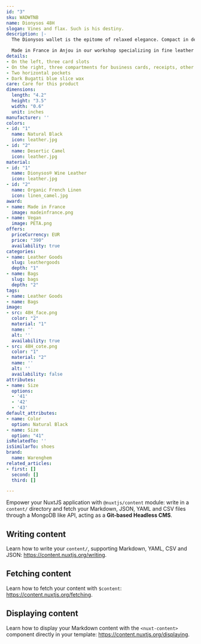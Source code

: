 ```yaml
---
id: "3"
sku: WADWTNB
name: Dionysos 48H
slogan: Vines and flax. Such is his destiny.
description: |-
  The Dionysos wallet is the epitome of relaxed elegance. Compact in design, it is thin enough to slip into the back pocket of jeans. Our designers have imagined graphic lines: two sides with symmetrical slits, including those on the right representing the iconic W of the brand.

  Made in France in Anjou in our workshop specializing in fine leather goods. Its colored Bugatti blue sliced ​​waxes and its fine and regular stitching affirm French know-how.
details:
- On the left, three card slots
- On the right, three compartments for business cards, receipts, other cards
- Two horizontal pockets
- Dark Bugatti blue slice wax
care: Care for this product
dimensions:
  length: "4.2"
  height: "3.5"
  width: "0.6"
  unit: inches
manufacturer: ''
colors:
- id: "1"
  name: Natural Black
  icon: leather.jpg
- id: "2"
  name: Desertic Camel
  icon: leather.jpg
material:
- id: "1"
  name: Dionysos® Wine Leather
  icon: leather.jpg
- id: "2"
  name: Organic French Linen
  icon: linen_camel.jpg
award:
- name: Made in France
  image: madeinfrance.png
- name: Vegan
  image: PETA.png
offers:
  priceCurrency: EUR
  price: "390"
  availability: true
categories:
- name: Leather Goods
  slug: leathergoods
  depth: "1"
- name: Bags
  slug: bags
  depth: "2"
tags:
- name: Leather Goods
- name: Bags
image:
- src: 48H_face.png
  color: "2"
  material: "1"
  name: ''
  alt: ''
  availability: true
- src: 48H_cote.png
  color: "1"
  material: "2"
  name: ''
  alt: ''
  availability: false
attributes:
- name: Size
  options:
  - '41'
  - '42'
  - '43'
default_attributes:
- name: Color
  option: Natural Black
- name: Size
  option: "41"
isRelatedTo: ''
isSimilarTo: shoes
brand:
  name: Warenghem
related_articles:
- first: []
  second: []
  third: []

---
```

Empower your NuxtJS application with `@nuxtjs/content` module: write in a `content/` directory and fetch your Markdown, JSON, YAML and CSV files through a MongoDB like API, acting as a **Git-based Headless CMS**.

## Writing content

Learn how to write your `content/`, supporting Markdown, YAML, CSV and JSON: https://content.nuxtjs.org/writing.

## Fetching content

Learn how to fetch your content with `$content`: https://content.nuxtjs.org/fetching.

## Displaying content

Learn how to display your Markdown content with the `<nuxt-content>` component directly in your template: https://content.nuxtjs.org/displaying.